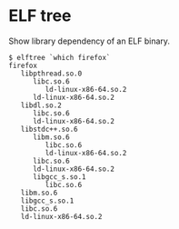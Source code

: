 # ELF tree

Show library dependency of an ELF binary.

    $ elftree `which firefox`
    firefox
       libpthread.so.0
          libc.so.6
             ld-linux-x86-64.so.2
          ld-linux-x86-64.so.2
       libdl.so.2
          libc.so.6
          ld-linux-x86-64.so.2
       libstdc++.so.6
          libm.so.6
             libc.so.6
             ld-linux-x86-64.so.2
          libc.so.6
          ld-linux-x86-64.so.2
          libgcc_s.so.1
             libc.so.6
       libm.so.6
       libgcc_s.so.1
       libc.so.6
       ld-linux-x86-64.so.2
